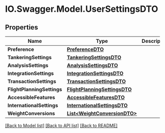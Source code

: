 # IO.Swagger.Model.UserSettingsDTO
## Properties

Name | Type | Description | Notes
------------ | ------------- | ------------- | -------------
**Preference** | [**PreferenceDTO**](PreferenceDTO.md) |  | [optional] 
**TankeringSettings** | [**TankeringSettingsDTO**](TankeringSettingsDTO.md) |  | [optional] 
**AnalysisSettings** | [**AnalysisSettingsDTO**](AnalysisSettingsDTO.md) |  | [optional] 
**IntegrationSettings** | [**IntegrationSettingsDTO**](IntegrationSettingsDTO.md) |  | [optional] 
**TransactionSettings** | [**TransactionSettingsDTO**](TransactionSettingsDTO.md) |  | [optional] 
**FlightPlanningSettings** | [**FlightPlanningSettingsDTO**](FlightPlanningSettingsDTO.md) |  | [optional] 
**AccessibleFeatures** | [**AccessibleFeaturesDTO**](AccessibleFeaturesDTO.md) |  | [optional] 
**InternationalSettings** | [**InternationalSettingsDTO**](InternationalSettingsDTO.md) |  | [optional] 
**WeightConversions** | [**List&lt;WeightConversionDTO&gt;**](WeightConversionDTO.md) |  | [optional] 

[[Back to Model list]](../README.md#documentation-for-models) [[Back to API list]](../README.md#documentation-for-api-endpoints) [[Back to README]](../README.md)

